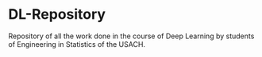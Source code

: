# DL-Repository
Repository of all the work done in the course of Deep Learning by students of Engineering in Statistics of the USACH.
